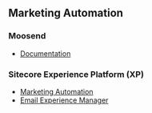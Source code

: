## Marketing Automation

### Moosend
 - [Documentation](https://moosend.com/help/)

### Sitecore Experience Platform (XP)
 - [Marketing Automation](https://doc.sitecore.com/en/developers/101/sitecore-experience-platform/marketing-automation.html)
 - [Email Experience Manager](https://doc.sitecore.com/en/developers/exm/101/email-experience-manager/index-en.html)